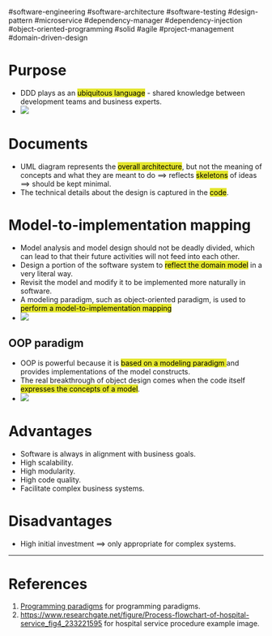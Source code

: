 #software-engineering #software-architecture #software-testing #design-pattern #microservice #dependency-manager #dependency-injection #object-oriented-programming #solid #agile #project-management #domain-driven-design

# Purpose
- DDD plays as an <mark style="background: #e4e62d;">ubiquitous language</mark> - shared knowledge between development teams and business experts.
- ![](Pasted%20image%2020241117094412.png)
# Documents
- UML diagram represents the <mark style="background: #e4e62d;">overall architecture</mark>, but not the meaning of concepts and what they are meant to do $\implies$ reflects <mark style="background: #e4e62d;">skeletons</mark> of ideas $\implies$ should be kept minimal.
- The technical details about the design is captured in the <mark style="background: #e4e62d;">code</mark>.
# Model-to-implementation mapping
- Model analysis and model design should not be deadly divided, which can lead to that their future activities will not feed into each other.
- Design a portion of the software system to <mark style="background: #e4e62d;">reflect the domain model</mark> in a very literal way. 
- Revisit the model and modify it to be implemented more naturally in software. 
- A modeling paradigm, such as object-oriented paradigm, is used to <mark style="background: #e4e62d;">perform a model-to-implementation mapping</mark>
- ![](Pasted%20image%2020241117101019.png)
## OOP paradigm
- OOP is powerful because it is <mark style="background: #e4e62d;">based on a modeling paradigm </mark>and provides implementations of the model constructs. 
- The real breakthrough of object design comes when the code itself <mark style="background: #e4e62d;">expresses the concepts of a model</mark>.
- ![](Pasted%20image%2020241117103040.png)
# Advantages
- Software is always in alignment with business goals.
- High scalability.
- High modularity.
- High code quality.
- Facilitate complex business systems.
# Disadvantages
- High initial investment $\implies$ only appropriate for complex systems.
---
# References
1. [Programming paradigms](Programming%20paradigms.md) for programming paradigms.
2. https://www.researchgate.net/figure/Process-flowchart-of-hospital-service_fig4_233221595 for hospital service procedure example image.